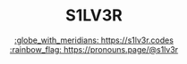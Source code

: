 <p align="center">
<!--   <img src="https://gravatar.com/avatar/708126e718f81d89e6daffba2b153c72.png?size=256&d=retro" align="center"/> -->
  <h1 align="center">S1LV3R</h1>
</p>

<p align="center">
  <a align="center" href="https://s1lv3r.codes">
  :globe_with_meridians: https://s1lv3r.codes
  </a>

  <br />

  <a align="center" href="https://pronouns.page/@s1lv3r">
  :rainbow_flag: https://pronouns.page/@s1lv3r
  </a>
</p>
